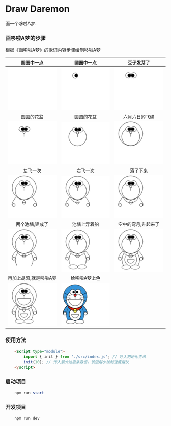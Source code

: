 # Draw Daremon

画一个哆啦A梦.

### 画哆啦A梦的步骤

根据《画哆啦A梦》的歌词内容步骤绘制哆啦A梦

| 圆圈中一点 | 圆圈中一点 | 豆子发芽了 |
|:---:|:---:|:---:|
| ![LeftEye][leftEye] | ![RightEye][rightEye] | ![Nose][nose] |
| 圆圆的花盆 | 圆圆的花盆 | 六月六日的飞碟 |
| ![Face][face] | ![Head][head] | ![Hand-and-bell][hand-and-bell] |
| 左飞一次 | 右飞一次 | 落了下来 |
| ![LeftCollar][leftCollar] | ![RightCollar][rightCollar] | ![Body][body] |
| 两个池塘,建成了 | 池塘上浮着船 | 空中的弯月,升起来了 |
| ![Foot][foot] | ![Belly-and-treasureBag][belly-and-treasureBag] | ![Mouth][mouth] |
| 再加上胡须,就是哆啦A梦 | 给哆啦A梦上色 | |
| ![Mousetache][mousetache] | ![IsColor][isColor] | |

### 使用方法

```html
    <script type="module">
        import { init } from './src/index.js'; // 导入初始化方法
        init(10); // 传入最大进度条数值，该值越小绘制速度越快
    </script>
```

### 启动项目

```powershell
    npm run start
```

### 开发项目

```powershell
    npm run dev
```

[leftEye]: src/assets/leftEye.gif
[rightEye]: src/assets/rightEye.gif
[nose]: src/assets/nose.gif
[face]: src/assets/face.gif
[head]: src/assets/head.gif
[hand-and-bell]: src/assets/hand-and-bell.gif
[leftCollar]: src/assets/leftCollar.gif
[rightCollar]: src/assets/rightCollar.gif
[body]: src/assets/body.gif
[foot]: src/assets/foot.gif
[belly-and-treasureBag]: src/assets/belly-and-treasureBag.gif
[mouth]: src/assets/mouth.gif
[mousetache]: src/assets/moustache.gif
[isColor]: src/assets/isColor.png
